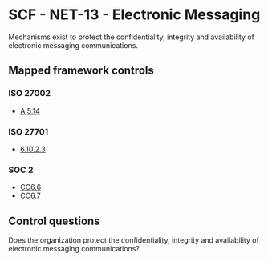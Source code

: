 # SCF - NET-13 - Electronic Messaging
Mechanisms exist to protect the confidentiality, integrity and availability of electronic messaging communications.
## Mapped framework controls
### ISO 27002
- [A.5.14](../iso27002/a-5.md#a514)
  
### ISO 27701
- [6.10.2.3](../iso27701/61023.md)
  
### SOC 2
- [CC6.6](../soc2/cc66.md)
- [CC6.7](../soc2/cc67.md)
  
## Control questions
Does the organization protect the confidentiality, integrity and availability of electronic messaging communications?
  